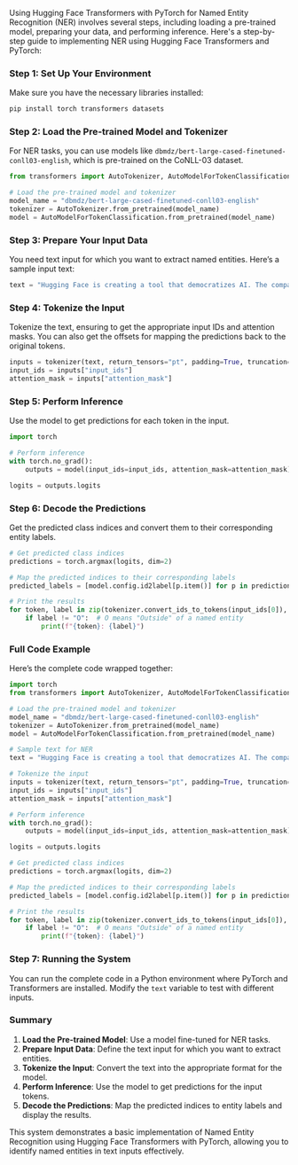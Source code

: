 Using Hugging Face Transformers with PyTorch for Named Entity Recognition (NER) involves several steps, including loading a pre-trained model, preparing your data, and performing inference. Here's a step-by-step guide to implementing NER using Hugging Face Transformers and PyTorch:

### Step 1: Set Up Your Environment

Make sure you have the necessary libraries installed:

```bash
pip install torch transformers datasets
```

### Step 2: Load the Pre-trained Model and Tokenizer

For NER tasks, you can use models like `dbmdz/bert-large-cased-finetuned-conll03-english`, which is pre-trained on the CoNLL-03 dataset.

```python
from transformers import AutoTokenizer, AutoModelForTokenClassification

# Load the pre-trained model and tokenizer
model_name = "dbmdz/bert-large-cased-finetuned-conll03-english"
tokenizer = AutoTokenizer.from_pretrained(model_name)
model = AutoModelForTokenClassification.from_pretrained(model_name)
```

### Step 3: Prepare Your Input Data

You need text input for which you want to extract named entities. Here’s a sample input text:

```python
text = "Hugging Face is creating a tool that democratizes AI. The company is based in New York."
```

### Step 4: Tokenize the Input

Tokenize the text, ensuring to get the appropriate input IDs and attention masks. You can also get the offsets for mapping the predictions back to the original tokens.

```python
inputs = tokenizer(text, return_tensors="pt", padding=True, truncation=True)
input_ids = inputs["input_ids"]
attention_mask = inputs["attention_mask"]
```

### Step 5: Perform Inference

Use the model to get predictions for each token in the input.

```python
import torch

# Perform inference
with torch.no_grad():
    outputs = model(input_ids=input_ids, attention_mask=attention_mask)

logits = outputs.logits
```

### Step 6: Decode the Predictions

Get the predicted class indices and convert them to their corresponding entity labels.

```python
# Get predicted class indices
predictions = torch.argmax(logits, dim=2)

# Map the predicted indices to their corresponding labels
predicted_labels = [model.config.id2label[p.item()] for p in predictions[0]]

# Print the results
for token, label in zip(tokenizer.convert_ids_to_tokens(input_ids[0]), predicted_labels):
    if label != "O":  # O means "Outside" of a named entity
        print(f"{token}: {label}")
```

### Full Code Example

Here’s the complete code wrapped together:

```python
import torch
from transformers import AutoTokenizer, AutoModelForTokenClassification

# Load the pre-trained model and tokenizer
model_name = "dbmdz/bert-large-cased-finetuned-conll03-english"
tokenizer = AutoTokenizer.from_pretrained(model_name)
model = AutoModelForTokenClassification.from_pretrained(model_name)

# Sample text for NER
text = "Hugging Face is creating a tool that democratizes AI. The company is based in New York."

# Tokenize the input
inputs = tokenizer(text, return_tensors="pt", padding=True, truncation=True)
input_ids = inputs["input_ids"]
attention_mask = inputs["attention_mask"]

# Perform inference
with torch.no_grad():
    outputs = model(input_ids=input_ids, attention_mask=attention_mask)

logits = outputs.logits

# Get predicted class indices
predictions = torch.argmax(logits, dim=2)

# Map the predicted indices to their corresponding labels
predicted_labels = [model.config.id2label[p.item()] for p in predictions[0]]

# Print the results
for token, label in zip(tokenizer.convert_ids_to_tokens(input_ids[0]), predicted_labels):
    if label != "O":  # O means "Outside" of a named entity
        print(f"{token}: {label}")
```

### Step 7: Running the System

You can run the complete code in a Python environment where PyTorch and Transformers are installed. Modify the `text` variable to test with different inputs.

### Summary
1. **Load the Pre-trained Model**: Use a model fine-tuned for NER tasks.
2. **Prepare Input Data**: Define the text input for which you want to extract entities.
3. **Tokenize the Input**: Convert the text into the appropriate format for the model.
4. **Perform Inference**: Use the model to get predictions for the input tokens.
5. **Decode the Predictions**: Map the predicted indices to entity labels and display the results.

This system demonstrates a basic implementation of Named Entity Recognition using Hugging Face Transformers with PyTorch, allowing you to identify named entities in text inputs effectively.